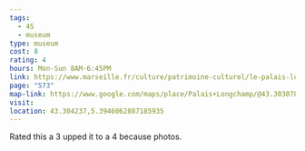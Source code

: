 ```yaml
---
tags:
  - 4S
  - museum
type: museum
cost: 8
rating: 4
hours: Mon-Sun 8AM-6:45PM
link: https://www.marseille.fr/culture/patrimoine-culturel/le-palais-longchamp
page: "573"
map-link: https://www.google.com/maps/place/Palais+Longchamp/@43.3030783,5.3920754,17.25z/data=!4m10!1m2!2m1!1spalais+de+longchamp!3m6!1s0x12c9bf62559b4381:0xe8758c4ddd3ba377!8m2!3d43.3042669!4d5.3946029!15sChNwYWxhaXMgZGUgbG9uZ2NoYW1wWhUiE3BhbGFpcyBkZSBsb25nY2hhbXCSAQRwYXJr4AEA!16s%2Fm%2F05mt9xf?entry=ttu&g_ep=EgoyMDI0MTAwNy4xIKXMDSoASAFQAw%3D%3D
visit: 
location: 43.304237,5.3946062887185935
---
```

Rated this a 3 upped it to a 4 because photos.